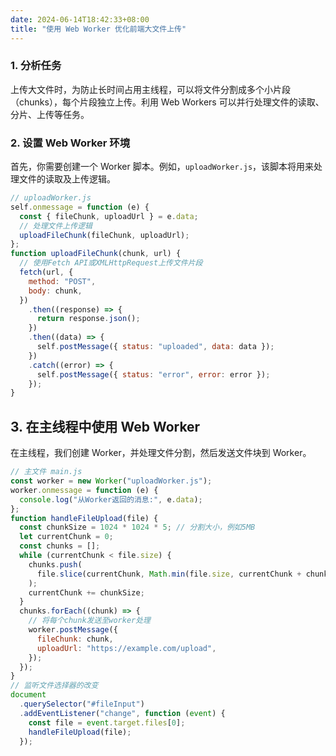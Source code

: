 ```yaml
---
date: 2024-06-14T18:42:33+08:00
title: "使用 Web Worker 优化前端大文件上传"
---
```


### 1\. 分析任务

上传大文件时，为防止长时间占用主线程，可以将文件分割成多个小片段（chunks），每个片段独立上传。利用 Web Workers 可以并行处理文件的读取、分片、上传等任务。

### 2\. 设置 Web Worker 环境

首先，你需要创建一个 Worker 脚本。例如，`uploadWorker.js`，该脚本将用来处理文件的读取及上传逻辑。

```js
// uploadWorker.js
self.onmessage = function (e) {
  const { fileChunk, uploadUrl } = e.data;
  // 处理文件上传逻辑
  uploadFileChunk(fileChunk, uploadUrl);
};
function uploadFileChunk(chunk, url) {
  // 使用Fetch API或XMLHttpRequest上传文件片段
  fetch(url, {
    method: "POST",
    body: chunk,
  })
    .then((response) => {
      return response.json();
    })
    .then((data) => {
      self.postMessage({ status: "uploaded", data: data });
    })
    .catch((error) => {
      self.postMessage({ status: "error", error: error });
    });
}
```

## 3\. 在主线程中使用 Web Worker

在主线程，我们创建 Worker，并处理文件分割，然后发送文件块到 Worker。

```js
// 主文件 main.js
const worker = new Worker("uploadWorker.js");
worker.onmessage = function (e) {
  console.log("从Worker返回的消息:", e.data);
};
function handleFileUpload(file) {
  const chunkSize = 1024 * 1024 * 5; // 分割大小，例如5MB
  let currentChunk = 0;
  const chunks = [];
  while (currentChunk < file.size) {
    chunks.push(
      file.slice(currentChunk, Math.min(file.size, currentChunk + chunkSize))
    );
    currentChunk += chunkSize;
  }
  chunks.forEach((chunk) => {
    // 将每个chunk发送至worker处理
    worker.postMessage({
      fileChunk: chunk,
      uploadUrl: "https://example.com/upload",
    });
  });
}
// 监听文件选择器的改变
document
  .querySelector("#fileInput")
  .addEventListener("change", function (event) {
    const file = event.target.files[0];
    handleFileUpload(file);
  });
```
